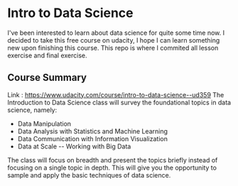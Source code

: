Intro to Data Science
==================================
I've been interested to learn about data science for quite some time now. I decided to take this free course on udacity, I hope I can learn something new upon finishing this course. This repo is where I commited all lesson exercise and final exercise.


Course Summary
------------
Link : https://www.udacity.com/course/intro-to-data-science--ud359
The Introduction to Data Science class will survey the foundational topics in data science, namely:

- Data Manipulation
- Data Analysis with Statistics and Machine Learning
- Data Communication with Information Visualization
- Data at Scale -- Working with Big Data

The class will focus on breadth and present the topics briefly instead of focusing on a single topic in depth. This will give you the opportunity to sample and apply the basic techniques of data science.
